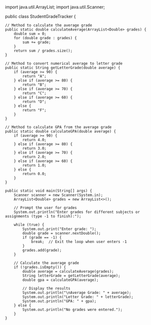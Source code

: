 import java.util.ArrayList;
import java.util.Scanner;

public class StudentGradeTracker {

    // Method to calculate the average grade
    public static double calculateAverage(ArrayList<Double> grades) {
        double sum = 0;
        for (double grade : grades) {
            sum += grade;
        }
        return sum / grades.size();
    }

    // Method to convert numerical average to letter grade
    public static String getLetterGrade(double average) {
        if (average >= 90) {
            return "A";
        } else if (average >= 80) {
            return "B";
        } else if (average >= 70) {
            return "C";
        } else if (average >= 60) {
            return "D";
        } else {
            return "F";
        }
    }

    // Method to calculate GPA from the average grade
    public static double calculateGPA(double average) {
        if (average >= 90) {
            return 4.0;
        } else if (average >= 80) {
            return 3.0;
        } else if (average >= 70) {
            return 2.0;
        } else if (average >= 60) {
            return 1.0;
        } else {
            return 0.0;
        }
    }

    public static void main(String[] args) {
        Scanner scanner = new Scanner(System.in);
        ArrayList<Double> grades = new ArrayList<>();
        
        // Prompt the user for grades
        System.out.println("Enter grades for different subjects or assignments (type -1 to finish):");

        while (true) {
            System.out.print("Enter grade: ");
            double grade = scanner.nextDouble();
            if (grade == -1) {
                break;  // Exit the loop when user enters -1
            }
            grades.add(grade);
        }

        // Calculate the average grade
        if (!grades.isEmpty()) {
            double average = calculateAverage(grades);
            String letterGrade = getLetterGrade(average);
            double gpa = calculateGPA(average);

            // Display the results
            System.out.println("\nAverage Grade: " + average);
            System.out.println("Letter Grade: " + letterGrade);
            System.out.println("GPA: " + gpa);
        } else {
            System.out.println("No grades were entered.");
        }
    }
